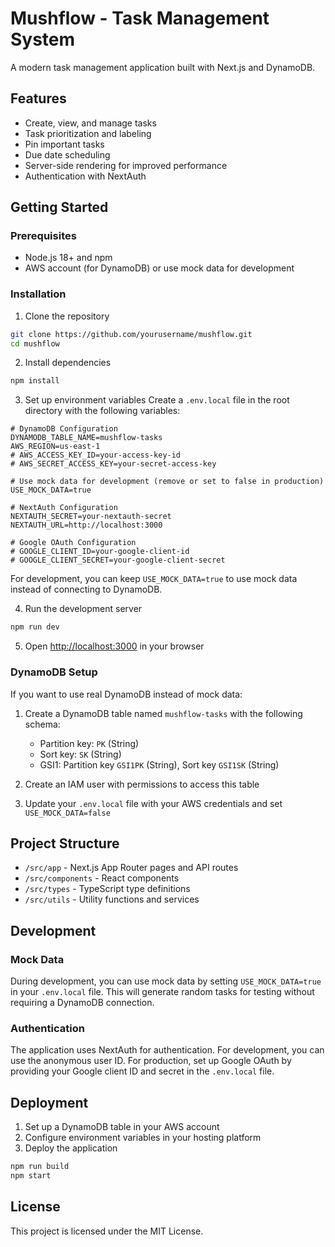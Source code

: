 # Mushflow - Task Management System

A modern task management application built with Next.js and DynamoDB.

## Features

- Create, view, and manage tasks
- Task prioritization and labeling
- Pin important tasks
- Due date scheduling
- Server-side rendering for improved performance
- Authentication with NextAuth

## Getting Started

### Prerequisites

- Node.js 18+ and npm
- AWS account (for DynamoDB) or use mock data for development

### Installation

1. Clone the repository
```bash
git clone https://github.com/yourusername/mushflow.git
cd mushflow
```

2. Install dependencies
```bash
npm install
```

3. Set up environment variables
Create a `.env.local` file in the root directory with the following variables:

```
# DynamoDB Configuration
DYNAMODB_TABLE_NAME=mushflow-tasks
AWS_REGION=us-east-1
# AWS_ACCESS_KEY_ID=your-access-key-id
# AWS_SECRET_ACCESS_KEY=your-secret-access-key

# Use mock data for development (remove or set to false in production)
USE_MOCK_DATA=true

# NextAuth Configuration
NEXTAUTH_SECRET=your-nextauth-secret
NEXTAUTH_URL=http://localhost:3000

# Google OAuth Configuration
# GOOGLE_CLIENT_ID=your-google-client-id
# GOOGLE_CLIENT_SECRET=your-google-client-secret
```

For development, you can keep `USE_MOCK_DATA=true` to use mock data instead of connecting to DynamoDB.

4. Run the development server
```bash
npm run dev
```

5. Open [http://localhost:3000](http://localhost:3000) in your browser

### DynamoDB Setup

If you want to use real DynamoDB instead of mock data:

1. Create a DynamoDB table named `mushflow-tasks` with the following schema:
   - Partition key: `PK` (String)
   - Sort key: `SK` (String)
   - GSI1: Partition key `GSI1PK` (String), Sort key `GSI1SK` (String)

2. Create an IAM user with permissions to access this table

3. Update your `.env.local` file with your AWS credentials and set `USE_MOCK_DATA=false`

## Project Structure

- `/src/app` - Next.js App Router pages and API routes
- `/src/components` - React components
- `/src/types` - TypeScript type definitions
- `/src/utils` - Utility functions and services

## Development

### Mock Data

During development, you can use mock data by setting `USE_MOCK_DATA=true` in your `.env.local` file. This will generate random tasks for testing without requiring a DynamoDB connection.

### Authentication

The application uses NextAuth for authentication. For development, you can use the anonymous user ID. For production, set up Google OAuth by providing your Google client ID and secret in the `.env.local` file.

## Deployment

1. Set up a DynamoDB table in your AWS account
2. Configure environment variables in your hosting platform
3. Deploy the application

```bash
npm run build
npm start
```

## License

This project is licensed under the MIT License.